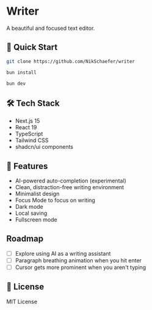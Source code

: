 # Writer

A beautiful and focused text editor.

## 🚀 Quick Start

```bash
git clone https://github.com/NikSchaefer/writer

bun install

bun dev
```

## 🛠️ Tech Stack

- Next.js 15
- React 19
- TypeScript
- Tailwind CSS
- shadcn/ui components

## 🎯 Features

- AI-powered auto-completion (experimental)
- Clean, distraction-free writing environment
- Minimalist design
- Focus Mode to focus on writing
- Dark mode
- Local saving
- Fullscreen mode

## Roadmap

- [ ] Explore using AI as a writing assistant
- [ ] Paragraph breathing animation when you hit enter
- [ ] Cursor gets more prominent when you aren't typing

## 📝 License

MIT License
